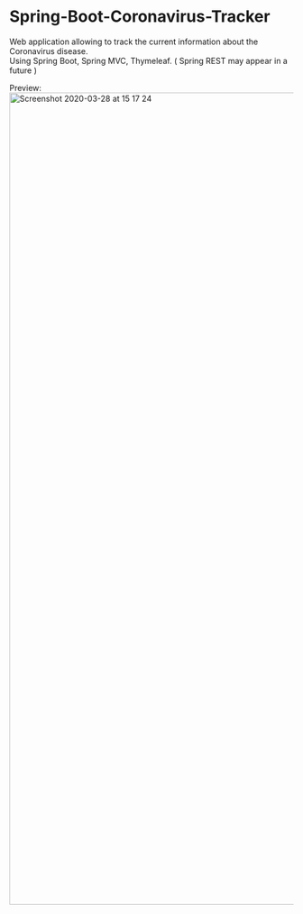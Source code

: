 # Spring-Boot-Coronavirus-Tracker

Web application allowing to track the current information about the Coronavirus disease.\
Using Spring Boot, Spring MVC, Thymeleaf. ( Spring REST may appear in a future )

Preview:
<img width="1440" alt="Screenshot 2020-03-28 at 15 17 24" src="https://user-images.githubusercontent.com/51510790/77823928-5865d580-7107-11ea-8888-c7bd938904c0.png">
